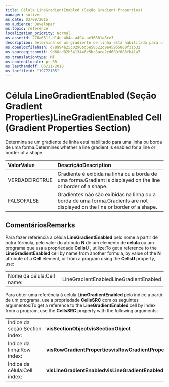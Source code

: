 ```yaml
---
title: Célula LineGradientEnabled (Seção Gradient Properties)
manager: soliver
ms.date: 03/09/2015
ms.audience: Developer
ms.topic: reference
localization_priority: Normal
ms.assetid: 276a661f-d14e-404a-a494-ae36601a8ce3
description: Determina se um gradiente de linha está habilitado para uma linha ou borda de uma forma.
ms.openlocfilehash: d78a94a25c0290bd5e58522c9a45955868f31b32
ms.sourcegitcommit: 9d60cd82b5413446e5bc8ace2cd689f683fb41a7
ms.translationtype: MT
ms.contentlocale: pt-BR
ms.lasthandoff: 06/11/2018
ms.locfileid: "19772185"
---
```

# <a name="linegradientenabled-cell-gradient-properties-section"></a><span data-ttu-id="9279d-103">Célula LineGradientEnabled (Seção Gradient Properties)</span><span class="sxs-lookup"><span data-stu-id="9279d-103">LineGradientEnabled Cell (Gradient Properties Section)</span></span>

<span data-ttu-id="9279d-104">Determina se um gradiente de linha está habilitado para uma linha ou borda de uma forma.</span><span class="sxs-lookup"><span data-stu-id="9279d-104">Determines whether a line gradient is enabled for a line or border of a shape.</span></span> 
  
|<span data-ttu-id="9279d-105">**Valor**</span><span class="sxs-lookup"><span data-stu-id="9279d-105">**Value**</span></span>|<span data-ttu-id="9279d-106">**Descrição**</span><span class="sxs-lookup"><span data-stu-id="9279d-106">**Description**</span></span>|
|:-----|:-----|
|<span data-ttu-id="9279d-107">VERDADEIRO</span><span class="sxs-lookup"><span data-stu-id="9279d-107">TRUE</span></span>  <br/> |<span data-ttu-id="9279d-108">Gradiente é exibida na linha ou a borda de uma forma.</span><span class="sxs-lookup"><span data-stu-id="9279d-108">Gradient is displayed on the line or border of a shape.</span></span>  <br/> |
|<span data-ttu-id="9279d-109">FALSO</span><span class="sxs-lookup"><span data-stu-id="9279d-109">FALSE</span></span>  <br/> |<span data-ttu-id="9279d-110">Gradientes não são exibidas na linha ou a borda de uma forma.</span><span class="sxs-lookup"><span data-stu-id="9279d-110">Gradients are not displayed on the line or border of a shape.</span></span>  <br/> |
   
## <a name="remarks"></a><span data-ttu-id="9279d-111">Comentários</span><span class="sxs-lookup"><span data-stu-id="9279d-111">Remarks</span></span>

<span data-ttu-id="9279d-112">Para fazer referência à célula **LineGradientEnabled** pelo nome a partir de outra fórmula, pelo valor do atributo **N** de um elemento de **célula** ou um programa que usa a propriedade **CellsU** , utilize:</span><span class="sxs-lookup"><span data-stu-id="9279d-112">To get a reference to the **LineGradientEnabled** cell by name from another formula, by value of the **N** attribute of a **Cell** element, or from a program using the **CellsU** property, use:</span></span> 
  
|||
|:-----|:-----|
| <span data-ttu-id="9279d-113">Nome da célula:</span><span class="sxs-lookup"><span data-stu-id="9279d-113">Cell name:</span></span>  <br/> | <span data-ttu-id="9279d-114">LineGradientEnabled</span><span class="sxs-lookup"><span data-stu-id="9279d-114">LineGradientEnabled</span></span>  <br/> |
   
<span data-ttu-id="9279d-115">Para obter uma referência à célula **LineGradientEnabled** pelo índice a partir de um programa, use a propriedade **CellsSRC** com os seguintes argumentos:</span><span class="sxs-lookup"><span data-stu-id="9279d-115">To get a reference to the **LineGradientEnabled** cell by index from a program, use the **CellsSRC** property with the following arguments:</span></span> 
  
|||
|:-----|:-----|
| <span data-ttu-id="9279d-116">Índice da seção:</span><span class="sxs-lookup"><span data-stu-id="9279d-116">Section index:</span></span>  <br/> |<span data-ttu-id="9279d-117">**visSectionObject**</span><span class="sxs-lookup"><span data-stu-id="9279d-117">**visSectionObject**</span></span> <br/> |
| <span data-ttu-id="9279d-118">Índice da linha:</span><span class="sxs-lookup"><span data-stu-id="9279d-118">Row index:</span></span>  <br/> |<span data-ttu-id="9279d-119">**visRowGradientProperties**</span><span class="sxs-lookup"><span data-stu-id="9279d-119">**visRowGradientProperties**</span></span> <br/> |
| <span data-ttu-id="9279d-120">Índice da célula:</span><span class="sxs-lookup"><span data-stu-id="9279d-120">Cell index:</span></span>  <br/> |<span data-ttu-id="9279d-121">**visLineGradientEnabled**</span><span class="sxs-lookup"><span data-stu-id="9279d-121">**visLineGradientEnabled**</span></span> <br/> |
   

